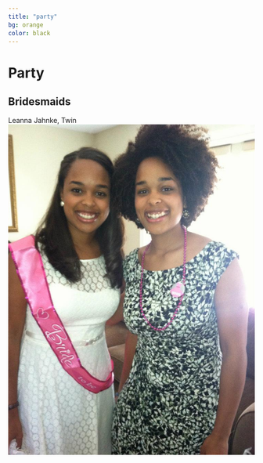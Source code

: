 ```yaml
---
title: "party"
bg: orange
color: black
---
```


# Party

## Bridesmaids

<p>Leanna Jahnke, Twin<img src="/img/party/bridesmaids/leelee.jpg" alt="Leanna" align="right"></p>
